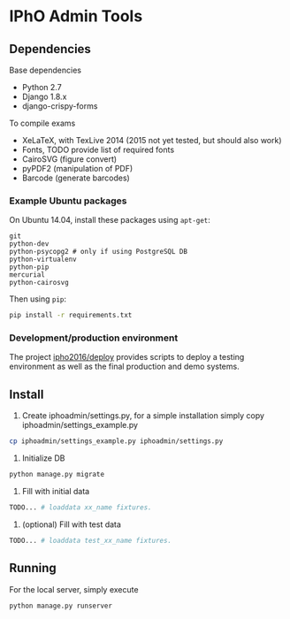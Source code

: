 # IPhO Admin Tools

## Dependencies
Base dependencies
* Python 2.7
* Django 1.8.x
* django-crispy-forms

To compile exams
* XeLaTeX, with TexLive 2014 (2015 not yet tested, but should also work)
* Fonts, TODO provide list of required fonts
* CairoSVG (figure convert)
* pyPDF2 (manipulation of PDF)
* Barcode (generate barcodes)

### Example Ubuntu packages
On Ubuntu 14.04, install these packages using ```apt-get```:
```
git
python-dev
python-psycopg2 # only if using PostgreSQL DB
python-virtualenv
python-pip
mercurial
python-cairosvg
```

Then using ```pip```:
```bash
pip install -r requirements.txt
```


### Development/production environment
The project [ipho2016/deploy](/ipho2016/deploy) provides scripts to deploy a testing environment as well as the final production and demo systems.


## Install
1. Create iphoadmin/settings.py, for a simple installation simply copy iphoadmin/settings_example.py
```bash
cp iphoadmin/settings_example.py iphoadmin/settings.py
```

1. Initialize DB
```bash
python manage.py migrate
```

1. Fill with initial data
```bash
TODO... # loaddata xx_name fixtures.
```

1. (optional) Fill with test data
```bash
TODO... # loaddata test_xx_name fixtures.
```

## Running
For the local server, simply execute
```bash
python manage.py runserver
```